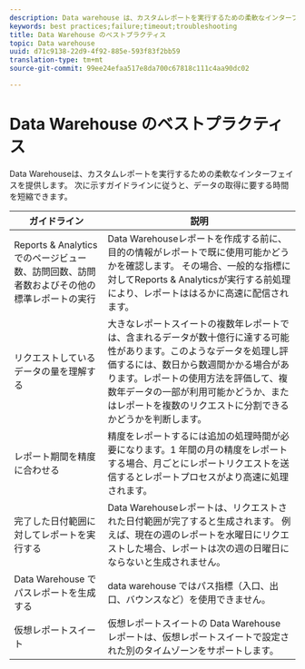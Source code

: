 ```yaml
---
description: Data warehouse は、カスタムレポートを実行するための柔軟なインターフェイスを備えています。次に示すガイドラインに従うと、データの取得に要する時間を短縮できます。
keywords: best practices;failure;timeout;troubleshooting
title: Data Warehouse のベストプラクティス
topic: Data warehouse
uuid: d71c9138-22d9-4f92-885e-593f83f2bb59
translation-type: tm+mt
source-git-commit: 99ee24efaa517e8da700c67818c111c4aa90dc02

---
```



# Data Warehouse のベストプラクティス

Data Warehouseは、カスタムレポートを実行するための柔軟なインターフェイスを提供します。 次に示すガイドラインに従うと、データの取得に要する時間を短縮できます。



| ガイドライン | 説明 |
|--- |--- |
| Reports &amp; Analyticsでのページビュー数、訪問回数、訪問者数およびその他の標準レポートの実行 | Data Warehouseレポートを作成する前に、目的の情報がレポートで既に使用可能かどうかを確認します。 その場合、一般的な指標に対してReports &amp; Analyticsが実行する前処理により、レポートははるかに高速に配信されます。 |
| リクエストしているデータの量を理解する | 大きなレポートスイートの複数年レポートでは、含まれるデータが数十億行に達する可能性があります。このようなデータを処理し評価するには、数日から数週間かかる場合があります。レポートの使用方法を評価して、複数年データの一部が利用可能かどうか、またはレポートを複数のリクエストに分割できるかどうかを判断します。 |
| レポート期間を精度に合わせる | 精度をレポートするには追加の処理時間が必要になります。1 年間の月の精度をレポートする場合、月ごとにレポートリクエストを送信するとレポートプロセスがより高速に処理されます。 |
| 完了した日付範囲に対してレポートを実行する | Data Warehouseレポートは、リクエストされた日付範囲が完了すると生成されます。 例えば、現在の週のレポートを水曜日にリクエストした場合、レポートは次の週の日曜日にならないと生成されません。 |
| Data Warehouse でパスレポートを生成する | data warehouse ではパス指標（入口、出口、バウンスなど）を使用できません。 |
| 仮想レポートスイート | 仮想レポートスイートの Data Warehouse レポートは、仮想レポートスイートで設定された別のタイムゾーンをサポートします。 |
